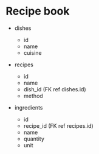 # Recipe book

- dishes

  - id
  - name
  - cuisine

- recipes

  - id
  - name
  - dish_id (FK ref dishes.id)
  - method

- ingredients

  - id
  - recipe_id (FK ref recipes.id)
  - name
  - quantity
  - unit
